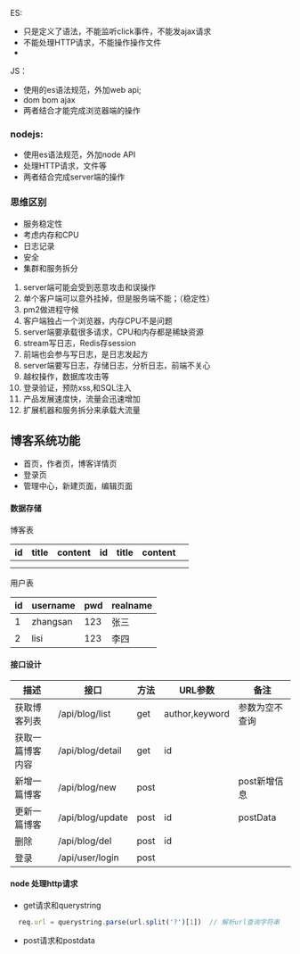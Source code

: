 ES:

- 只是定义了语法，不能监听click事件，不能发ajax请求
- 不能处理HTTP请求，不能操作操作文件
-

JS：

- 使用的es语法规范，外加web api;
- dom bom ajax
- 两者结合才能完成浏览器端的操作

### nodejs:

- 使用es语法规范，外加node API
- 处理HTTP请求，文件等
- 两者结合完成server端的操作

### 思维区别

- 服务稳定性
- 考虑内存和CPU
- 日志记录
- 安全
- 集群和服务拆分

1. server端可能会受到恶意攻击和误操作
2. 单个客户端可以意外挂掉，但是服务端不能；（稳定性）
3. pm2做进程守候
4. 客户端独占一个浏览器，内存CPU不是问题
5. server端要承载很多请求，CPU和内存都是稀缺资源
6. stream写日志，Redis存session
7. 前端也会参与写日志，是日志发起方
8. server端要写日志，存储日志，分析日志，前端不关心
9. 越权操作，数据库攻击等
10. 登录验证，预防xss,和SQL注入
11. 产品发展速度快，流量会迅速增加
12. 扩展机器和服务拆分来承载大流量

## 博客系统功能

- 首页，作者页，博客详情页
- 登录页
- 管理中心，新建页面，编辑页面

#### 数据存储

博客表


| id | title | content | id | title | content |   |
| - | - | - | - | - | - | - |
|   |   |   |   |   |   |   |
|   |   |   |   |   |   |   |

用户表


| id | username | pwd | realname |
| - | - | - | - |
| 1 | zhangsan | 123 | 张三 |
| 2 | lisi | 123 | 李四 |

#### 接口设计


| 描述 | 接口 | 方法 | URL参数 | 备注 |
| - | - | - | - | - |
| 获取博客列表 | /api/blog/list | get | author,keyword | 参数为空不查询 |
| 获取一篇博客内容 | /api/blog/detail | get | id |   |
| 新增一篇博客 | /api/blog/new | post |   | post新增信息 |
| 更新一篇博客 | /api/blog/update | post | id | postData |
| 删除 | /api/blog/del | post | id |   |
| 登录 | /api/user/login | post |   |   |

#### node 处理http请求

- get请求和querystring

```js
  req.url = querystring.parse(url.split('?')[1])  // 解析url查询字符串
```

- post请求和postdata
